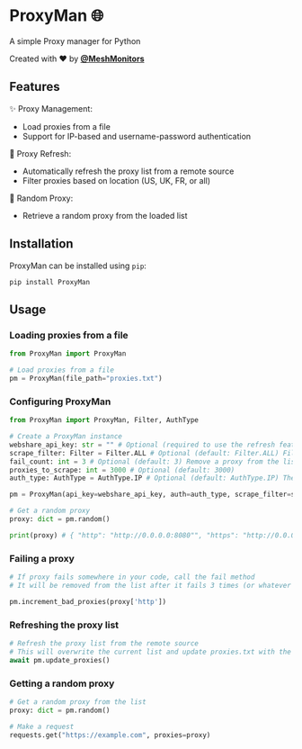# ProxyMan 🌐

A simple Proxy manager for Python

Created with ❤️ by [**@MeshMonitors**](https://twitter.com/meshmonitors_)

## Features

✨ Proxy Management:
- Load proxies from a file
- Support for IP-based and username-password authentication

🔄 Proxy Refresh:
- Automatically refresh the proxy list from a remote source
- Filter proxies based on location (US, UK, FR, or all)

🔀 Random Proxy:
- Retrieve a random proxy from the loaded list

## Installation

ProxyMan can be installed using `pip`:

```shell
pip install ProxyMan
```

## Usage


### Loading proxies from a file
```python
from ProxyMan import ProxyMan

# Load proxies from a file
pm = ProxyMan(file_path="proxies.txt")
```

### Configuring ProxyMan
```python
from ProxyMan import ProxyMan, Filter, AuthType

# Create a ProxyMan instance
webshare_api_key: str = "" # Optional (required to use the refresh feature)
scrape_filter: Filter = Filter.ALL # Optional (default: Filter.ALL) Filter proxies based on location
fail_count: int = 3 # Optional (default: 3) Remove a proxy from the list after it fails this many times
proxies_to_scrape: int = 3000 # Optional (default: 3000)
auth_type: AuthType = AuthType.IP # Optional (default: AuthType.IP) The type of authentication to use (IP or USER_PASS)

pm = ProxyMan(api_key=webshare_api_key, auth=auth_type, scrape_filter=scrape_filter, fail_count=fail_count, proxies_to_scrape=proxies_to_scrape)

# Get a random proxy
proxy: dict = pm.random()

print(proxy) # { "http": "http://0.0.0.0:8080"", "https": "http://0.0.0.0:8080" }
```

### Failing a proxy
```python
# If proxy fails somewhere in your code, call the fail method
# It will be removed from the list after it fails 3 times (or whatever you set fail_count to)

pm.increment_bad_proxies(proxy['http'])
```

### Refreshing the proxy list
```python
# Refresh the proxy list from the remote source
# This will overwrite the current list and update proxies.txt with the new list
await pm.update_proxies()
```

### Getting a random proxy
```python
# Get a random proxy from the list
proxy: dict = pm.random()

# Make a request 
requests.get("https://example.com", proxies=proxy)
```

